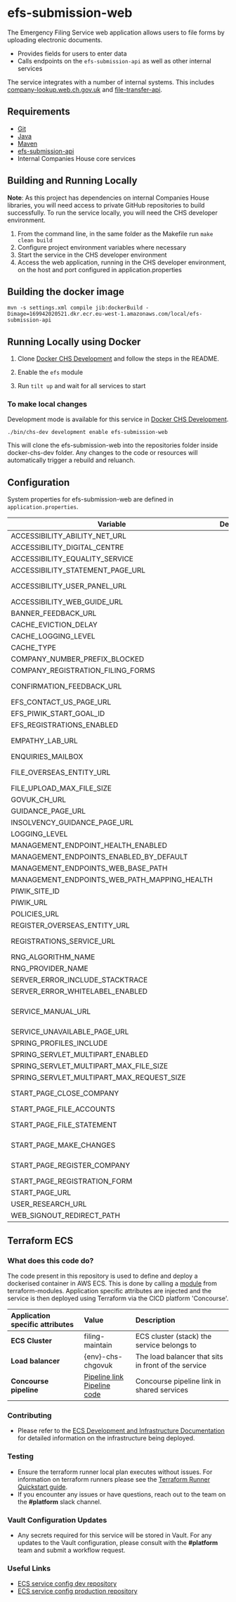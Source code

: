 # efs-submission-web
The Emergency Filing Service web application allows users to file forms by uploading electronic documents.

- Provides fields for users to enter data
- Calls endpoints on the `efs-submission-api` as well as other internal services

The service integrates with a number of internal systems. This includes [company-lookup.web.ch.gov.uk](https://github.com/companieshouse/company-lookup.web.ch.gov.uk) and [file-transfer-api](https://github.com/companieshouse/file-transfer-api).

Requirements
------------
* [Git](https://git-scm.com/downloads)
* [Java](http://www.oracle.com/technetwork/java/javase/downloads/jdk8-downloads-2133151.html)
* [Maven](https://maven.apache.org/download.cgi)
* [efs-submission-api](https://github.com/companieshouse/efs-submission-api)
* Internal Companies House core services


## Building and Running Locally

**Note**: As this project has dependencies on internal Companies House libraries, you will need access to private GitHub repositories to build successfully. To run the service locally, you will need the CHS developer environment.  

1. From the command line, in the same folder as the Makefile run `make clean build`
1. Configure project environment variables where necessary
1. Start the service in the CHS developer environment
1. Access the web application, running in the CHS developer environment, on the host and port configured in application.properties

## Building the docker image 

    mvn -s settings.xml compile jib:dockerBuild -Dimage=169942020521.dkr.ecr.eu-west-1.amazonaws.com/local/efs-submission-api

## Running Locally using Docker

1. Clone [Docker CHS Development](https://github.com/companieshouse/docker-chs-development) and follow the steps in the README.

1. Enable the `efs` module

1. Run `tilt up` and wait for all services to start

### To make local changes

Development mode is available for this service in [Docker CHS Development](https://github.com/companieshouse/docker-chs-development).

    ./bin/chs-dev development enable efs-submission-web

This will clone the efs-submission-web into the repositories folder inside docker-chs-dev folder. Any changes to the code or resources will automatically trigger a rebuild and reluanch.

Configuration
-------------
System properties for efs-submission-web are defined in `application.properties`. 

| Variable                                     | Description | Example                                                                                                                                                           | 
|----------------------------------------------|-------------|-------------------------------------------------------------------------------------------------------------------------------------------------------------------|
| ACCESSIBILITY_ABILITY_NET_URL                |             | https://mcmw.abilitynet.org.uk/                                                                                                                                   |
| ACCESSIBILITY_DIGITAL_CENTRE                 |             | https://digitalaccessibilitycentre.org/                                                                                                                           |
| ACCESSIBILITY_EQUALITY_SERVICE               |             | https://www.equalityadvisoryservice.com/                                                                                                                          |      
| ACCESSIBILITY_STATEMENT_PAGE_URL             |             | /efs-submission/accessibility-statement                                                                                                                           |  
| ACCESSIBILITY_USER_PANEL_URL                 |             | https://www.gov.uk/government/news/help-improve-companies-house                                                                                                   |  
| ACCESSIBILITY_WEB_GUIDE_URL                  |             | https://www.w3.org/TR/WCAG21/                                                                                                                                     |  
| BANNER_FEEDBACK_URL                          |             | https://www.smartsurvey.co.uk/s/uploadadocument-feedback/                                                                                                         |  
| CACHE_EVICTION_DELAY                         |             |                                                                                                                                                                   |  
| CACHE_LOGGING_LEVEL                          |             |                                                                                                                                                                   |  
| CACHE_TYPE                                   |             |                                                                                                                                                                   |
| COMPANY_NUMBER_PREFIX_BLOCKED                |             | OE                                                                                                                                                                |
| COMPANY_REGISTRATION_FILING_FORMS            |             | https://www.gov.uk/topic/company-registration-filing/forms                                                                                                        |  
| CONFIRMATION_FEEDBACK_URL                    |             | https://www.smartsurvey.co.uk/s/uploadadocument-confirmation/                                                                                                     |  
| EFS_CONTACT_US_PAGE_URL                      |             | /efs-submission/contact-us                                                                                                                                        |  
| EFS_PIWIK_START_GOAL_ID                      |             | 3                                                                                                                                                                 |  
| EFS_REGISTRATIONS_ENABLED                    |             | false                                                                                                                                                             |  
| EMPATHY_LAB_URL                              |             | https://gds.blog.gov.uk/2018/06/20/creating-the-uk-governments-accessibility-empathy-lab/                                                                         |  
| ENQUIRIES_MAILBOX                            |             | mailto:${ENQUIRY_EMAIL}                                                                                                                                           |
| FILE_OVERSEAS_ENTITY_URL                     |             | https://www.gov.uk/guidance/file-an-overseas-entity-update-statement                                                                                              |
| FILE_UPLOAD_MAX_FILE_SIZE                    |             |                                                                                                                                                                   |  
| GOVUK_CH_URL                                 |             | https://www.gov.uk/government/organisations/companies-house                                                                                                       |  
| GUIDANCE_PAGE_URL                            |             | /efs-submission/guidance                                                                                                                                          |  
| INSOLVENCY_GUIDANCE_PAGE_URL                 |             | /efs-submission/insolvency-guidance                                                                                                                               |  
| LOGGING_LEVEL                                |             |                                                                                                                                                                   |  
| MANAGEMENT_ENDPOINT_HEALTH_ENABLED           |             | true                                                                                                                                                              |  
| MANAGEMENT_ENDPOINTS_ENABLED_BY_DEFAULT      |             | false                                                                                                                                                             |  
| MANAGEMENT_ENDPOINTS_WEB_BASE_PATH           |             | /efs-submission-web                                                                                                                                               |  
| MANAGEMENT_ENDPOINTS_WEB_PATH_MAPPING_HEALTH |             | healthcheck                                                                                                                                                       |  
| PIWIK_SITE_ID                                |             |                                                                                                                                                                   |  
| PIWIK_URL                                    |             |                                                                                                                                                                   |  
| POLICIES_URL                                 |             | http://resources.companieshouse.gov.uk/serviceInformation.shtml                                                                                                   |
| REGISTER_OVERSEAS_ENTITY_URL                 |             | https://www.gov.uk/guidance/register-an-overseas-entity                                                                                                           |
| REGISTRATIONS_SERVICE_URL                    |             | https://www.gov.uk/limited-company-formation/register-your-company                                                                                                |  
| RNG_ALGORITHM_NAME                           |             |                                                                                                                                                                   |  
| RNG_PROVIDER_NAME                            |             |                                                                                                                                                                   |  
| SERVER_ERROR_INCLUDE_STACKTRACE              |             |                                                                                                                                                                   |  
| SERVER_ERROR_WHITELABEL_ENABLED              |             |                                                                                                                                                                   |  
| SERVICE_MANUAL_URL                           |             | https://www.gov.uk/service-manual/helping-people-to-use-your-service/making-your-service-accessible-an-introduction#meeting-government-accessibility-requirements |  
| SERVICE_UNAVAILABLE_PAGE_URL                 |             | /efs-submission/unavailable                                                                                                                                       |  
| SPRING_PROFILES_INCLUDE                      |             |                                                                                                                                                                   |  
| SPRING_SERVLET_MULTIPART_ENABLED             |             |                                                                                                                                                                   |  
| SPRING_SERVLET_MULTIPART_MAX_FILE_SIZE       |             |                                                                                                                                                                   |  
| SPRING_SERVLET_MULTIPART_MAX_REQUEST_SIZE    |             |                                                                                                                                                                   |  
| START_PAGE_CLOSE_COMPANY                     |             | https://www.gov.uk/topic/company-registration-filing/closing-company                                                                                              |
| START_PAGE_FILE_ACCOUNTS                     |             | https://www.gov.uk/file-your-company-annual-accounts                                                                                                              |  
| START_PAGE_FILE_STATEMENT                    |             | https://www.gov.uk/file-your-confirmation-statement-with-companies-house                                                                                          |  
| START_PAGE_MAKE_CHANGES                      |             | https://www.gov.uk/file-changes-to-a-company-with-companies-house                                                                                                 |  
| START_PAGE_REGISTER_COMPANY                  |             | https://www.gov.uk/topic/company-registration-filing/starting-company                                                                                             |  
| START_PAGE_REGISTRATION_FORM                 |             | https://www.gov.uk/topic/company-registration-filing/forms                                                                                                        |  
| START_PAGE_URL                               |             | /efs-submission/start                                                                                                                                             |  
| USER_RESEARCH_URL                            |             | https://companieshouse.blog.gov.uk/category/user-research/                                                                                                        |  
| WEB_SIGNOUT_REDIRECT_PATH                    |             | /efs-submission/start                                                                                                                                             |  

## Terraform ECS

### What does this code do?

The code present in this repository is used to define and deploy a dockerised container in AWS ECS.
This is done by calling a [module](https://github.com/companieshouse/terraform-modules/tree/main/aws/ecs) from terraform-modules. Application specific attributes are injected and the service is then deployed using Terraform via the CICD platform 'Concourse'.


Application specific attributes | Value                                | Description
:---------|:-----------------------------------------------------------------------------|:-----------
**ECS Cluster**        |filing-maintain                                      | ECS cluster (stack) the service belongs to
**Load balancer**      |{env}-chs-chgovuk                                           | The load balancer that sits in front of the service
**Concourse pipeline**     |[Pipeline link](https://ci-platform.companieshouse.gov.uk/teams/team-development/pipelines/efs-submission-web ) <br> [Pipeline code](https://github.com/companieshouse/ci-pipelines/blob/master/pipelines/ssplatform/team-development/efs-submission-web)                                  | Concourse pipeline link in shared services


### Contributing
- Please refer to the [ECS Development and Infrastructure Documentation](https://companieshouse.atlassian.net/wiki/spaces/DEVOPS/pages/4390649858/Copy+of+ECS+Development+and+Infrastructure+Documentation+Updated) for detailed information on the infrastructure being deployed.

### Testing
- Ensure the terraform runner local plan executes without issues. For information on terraform runners please see the [Terraform Runner Quickstart guide](https://companieshouse.atlassian.net/wiki/spaces/DEVOPS/pages/1694236886/Terraform+Runner+Quickstart).
- If you encounter any issues or have questions, reach out to the team on the **#platform** slack channel.

### Vault Configuration Updates
- Any secrets required for this service will be stored in Vault. For any updates to the Vault configuration, please consult with the **#platform** team and submit a workflow request.

### Useful Links
- [ECS service config dev repository](https://github.com/companieshouse/ecs-service-configs-dev)
- [ECS service config production repository](https://github.com/companieshouse/ecs-service-configs-production)


